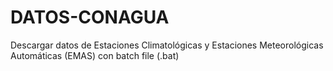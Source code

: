 # DATOS-CONAGUA
Descargar datos de Estaciones Climatológicas y Estaciones Meteorológicas Automáticas (EMAS) con batch file (.bat)
